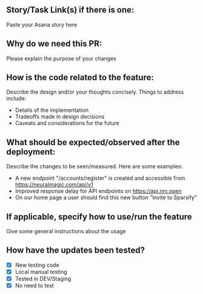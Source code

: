 ## Story/Task Link(s) if there is one:
Paste your Asana story here

## Why do we need this PR:
Please explain the purpose of your changes

## How is the code related to the feature:
Describe the design and/or your thoughts concisely. Things to address include:
* Details of the implementation 
* Tradeoffs made in design decisions 
* Caveats and considerations for the future

## What should be expected/observed after the deployment:
Describe the changes to be seen/measured. Here are some examples:
* A new endpoint "/accounts/register" is created and accessible from 
  https://neuralmagic.com/api/v1
* Improved response delay for API endpoints on https://api.nm.open
* On our home page a user should find this new button "Invite to Sparsify"

## If applicable, specify how to use/run the feature
Give some general instructions about the usage
  
## How have the updates been tested?
- [x] New testing code
- [x] Local manual testing
- [x] Tested in DEV/Staging
- [x] No need to test
